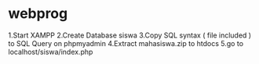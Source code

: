 # webprog

1.Start XAMPP
2.Create Database siswa
3.Copy SQL syntax ( file included ) to SQL Query on phpmyadmin
4.Extract mahasiswa.zip to htdocs
5.go to localhost/siswa/index.php
